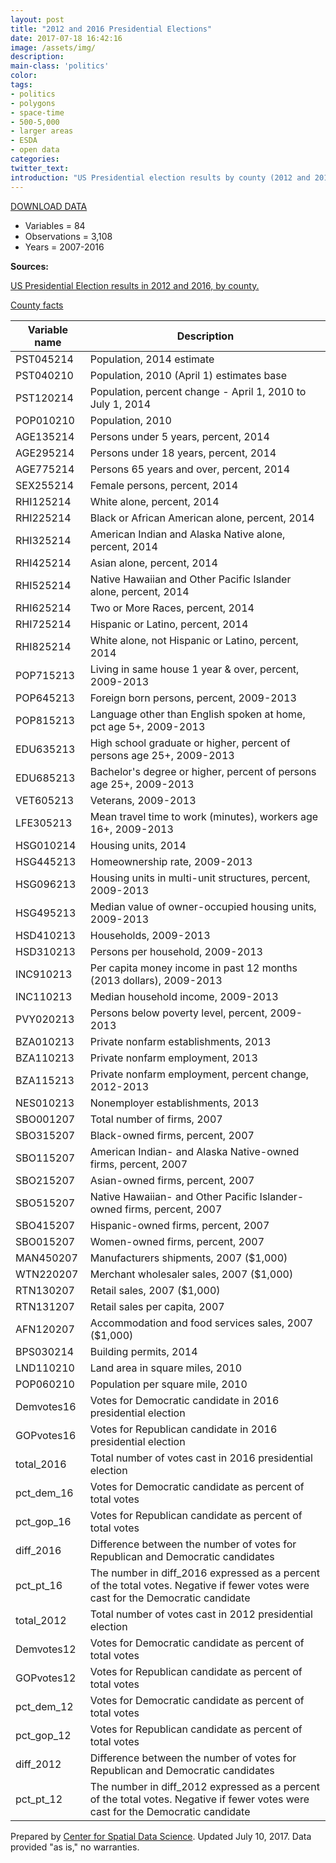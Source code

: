 ```yaml
---
layout: post
title: "2012 and 2016 Presidential Elections"
date: 2017-07-18 16:42:16
image: /assets/img/
description:
main-class: 'politics'
color:
tags:
- politics
- polygons
- space-time
- 500-5,000
- larger areas
- ESDA
- open data
categories:
twitter_text:
introduction: "US Presidential election results by county (2012 and 2016)."
---
```

<script>
  var map = L.map('map');
  L.tileLayer('https://api.tiles.mapbox.com/v4/{id}/{z}/{x}/{y}.png?access_token=pk.eyJ1IjoibWFwYm94IiwiYSI6ImNpejY4NXVycTA2emYycXBndHRqcmZ3N3gifQ.rJcFIG214AriISLbB6B5aw', { <!--this is the URL for the County_election_2012/16 Geojson-->
		maxZoom: 18,
		attribution: 'Map data &copy; <a href="http://openstreetmap.org">OpenStreetMap</a> contributors, ' +
			'<a href="http://creativecommons.org/licenses/by-sa/2.0/">CC-BY-SA</a>, ' +
			'Imagery © <a href="http://mapbox.com">Mapbox</a>',
		id: 'mapbox.light'
	}).addTo(map);

  map.scrollWheelZoom.disable();
  map.touchZoom.disable();
  var enableMapInteraction = function () {
      map.scrollWheelZoom.enable();
      map.touchZoom.enable();
  }
  $('#map').on('click touch', enableMapInteraction);
$('#map').on('mouseout', function(){ map.scrollWheelZoom.disable();});

  var smallIcon = L.icon({
         iconUrl: 'http://www.hckrecruitment.nic.in/images/blue.png',
         iconSize: [16, 16], // size of the icon
         });

   function onEachFeature(feature, layer) {
     //console.log(feature);
     var txt = "";
     for (var fname in feature.properties) {
       txt += fname;
       txt += " : ";
       txt += feature.properties[fname];
       txt += "<br/>";
     }
     layer.bindPopup(txt);
   }


  // load GeoJSON from an external file
  // load GeoJSON from an external file
  $.getJSON("../data/County_election_2012_16.geojson",function(data){
    // add GeoJSON layer to the map once the file is loaded
    var json = L.geoJson(data, {
      pointToLayer: function(feature, latlng) {
        
        return L.marker(latlng, {
          icon: smallIcon
        });
      },
      onEachFeature: onEachFeature
    });
    json.addTo(map);
    map.fitBounds(json.getBounds());
  });

</script>

[DOWNLOAD DATA](https://s3.amazonaws.com/geoda/data/election.zip)


* Variables = 84
* Observations = 3,108
* Years = 2007-2016

**Sources:**

[US Presidential Election results in 2012 and 2016, by county.](https://github.com/tonmcg/County_Level_Election_Results_12-16)

[County facts](https://www.kaggle.com/benhamner/2016-us-election)


|Variable name|Description|
|---|---|
|PST045214|Population, 2014 estimate
|PST040210|Population, 2010 (April 1) estimates base
|PST120214|Population, percent change - April 1, 2010 to July 1, 2014
|POP010210|Population, 2010
|AGE135214|Persons under 5 years, percent, 2014
|AGE295214|Persons under 18 years, percent, 2014
|AGE775214|Persons 65 years and over, percent, 2014
|SEX255214|Female persons, percent, 2014
|RHI125214|White alone, percent, 2014
|RHI225214|Black or African American alone, percent, 2014
|RHI325214|American Indian and Alaska Native alone, percent, 2014
|RHI425214|Asian alone, percent, 2014
|RHI525214|Native Hawaiian and Other Pacific Islander alone, percent, 2014
|RHI625214|Two or More Races, percent, 2014
|RHI725214|Hispanic or Latino, percent, 2014
|RHI825214|White alone, not Hispanic or Latino, percent, 2014
|POP715213|Living in same house 1 year & over, percent, 2009-2013
|POP645213|Foreign born persons, percent, 2009-2013
|POP815213|Language other than English spoken at home, pct age 5+, 2009-2013
|EDU635213|High school graduate or higher, percent of persons age 25+, 2009-2013
|EDU685213|Bachelor's degree or higher, percent of persons age 25+, 2009-2013
|VET605213|Veterans, 2009-2013
|LFE305213|Mean travel time to work (minutes), workers age 16+, 2009-2013
|HSG010214|Housing units, 2014
|HSG445213|Homeownership rate, 2009-2013
|HSG096213|Housing units in multi-unit structures, percent, 2009-2013
|HSG495213|Median value of owner-occupied housing units, 2009-2013
|HSD410213|Households, 2009-2013
|HSD310213|Persons per household, 2009-2013
|INC910213|Per capita money income in past 12 months (2013 dollars), 2009-2013
|INC110213|Median household income, 2009-2013
|PVY020213|Persons below poverty level, percent, 2009-2013
|BZA010213|Private nonfarm establishments, 2013
|BZA110213|Private nonfarm employment, 2013
|BZA115213|Private nonfarm employment, percent change, 2012-2013
|NES010213|Nonemployer establishments, 2013
|SBO001207|Total number of firms, 2007
|SBO315207|Black-owned firms, percent, 2007
|SBO115207|American Indian- and Alaska Native-owned firms, percent, 2007
|SBO215207|Asian-owned firms, percent, 2007
|SBO515207|Native Hawaiian- and Other Pacific Islander-owned firms, percent, 2007
|SBO415207|Hispanic-owned firms, percent, 2007
|SBO015207|Women-owned firms, percent, 2007
|MAN450207|Manufacturers shipments, 2007 (\$1,000)
|WTN220207|Merchant wholesaler sales, 2007 (\$1,000)
|RTN130207|Retail sales, 2007 (\$1,000)
|RTN131207|Retail sales per capita, 2007
|AFN120207|Accommodation and food services sales, 2007 (\$1,000)
|BPS030214|Building permits, 2014
|LND110210|Land area in square miles, 2010
|POP060210|Population per square mile, 2010
|Demvotes16|Votes for Democratic candidate in 2016 presidential election
|GOPvotes16|Votes for Republican candidate in 2016 presidential election
|total\_2016|Total number of votes cast in 2016 presidential election
|pct\_dem\_16|Votes for Democratic candidate as percent of total votes
|pct\_gop\_16|Votes for Republican candidate as percent of total votes
|diff\_2016|Difference between the number of votes for Republican and Democratic candidates
|pct\_pt\_16|The number in diff\_2016 expressed as a percent of the total votes. Negative if fewer votes were cast for the Democratic candidate
|total\_2012|Total number of votes cast in 2012 presidential election
|Demvotes12|Votes for Democratic candidate as percent of total votes
|GOPvotes12|Votes for Republican candidate as percent of total votes
|pct\_dem\_12|Votes for Democratic candidate as percent of total votes
|pct\_gop\_12|Votes for Republican candidate as percent of total votes
|diff\_2012|Difference between the number of votes for Republican and Democratic candidates
|pct\_pt\_12|The number in diff\_2012 expressed as a percent of the total votes. Negative if fewer votes were cast for the Democratic candidate|

Prepared by [Center for Spatial Data Science](http://www.spatial.uchicago.edu). Updated July 10, 2017. Data provided "as is," no warranties.

